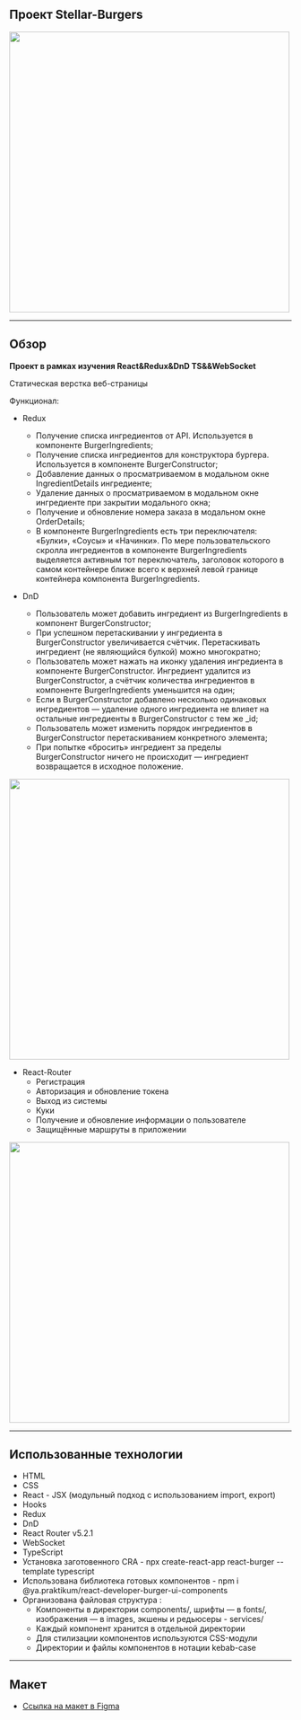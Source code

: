 ## Проект Stellar-Burgers

<img src="demo/feed.png" width="500">

___
## Обзор
**Проект в рамках изучения React&Redux&DnD TS&&WebSocket**

Статическая верстка веб-страницы

Функционал:
 * Redux
 
   - Получение списка ингредиентов от API. Используется в компоненте BurgerIngredients;
   - Получение списка ингредиентов для конструктора бургера. Используется в компоненте BurgerConstructor;
   - Добавление данных о просматриваемом в модальном окне IngredientDetails ингредиенте;
   - Удаление данных о просматриваемом в модальном окне ингредиенте при закрытии модального окна;
   - Получение и обновление номера заказа в модальном окне OrderDetails;
   - В компоненте BurgerIngredients есть три переключателя: «Булки», «Соусы» и «Начинки». По мере пользовательского скролла ингредиентов в компоненте BurgerIngredients выделяется активным тот переключатель, заголовок которого в самом контейнере ближе всего к верхней левой границе контейнера компонента BurgerIngredients.
 * DnD
 
   - Пользователь может добавить ингредиент из BurgerIngredients в компонент BurgerConstructor;
   - При успешном перетаскивании у ингредиента в BurgerConstructor увеличивается счётчик. Перетаскивать ингредиент (не являющийся булкой) можно многократно;
   - Пользователь может нажать на иконку удаления ингредиента в компоненте BurgerConstructor. Ингредиент удалится из BurgerConstructor, а счётчик количества ингредиентов в компоненте BurgerIngredients уменьшится на один;
   - Если в BurgerConstructor добавлено несколько одинаковых ингредиентов — удаление одного ингредиента не влияет на остальные ингредиенты в BurgerConstructor с тем же _id;
   - Пользователь может изменить порядок ингредиентов в BurgerConstructor перетаскиванием конкретного элемента;
   - При попытке «бросить» ингредиент за пределы BurgerConstructor ничего не происходит — ингредиент возвращается в исходное положение.

<img src="demo/main.png" width="500">


* React-Router
   - Регистрация
   - Авторизация и обновление токена
   - Выход из системы
   - Куки
   - Получение и обновление информации о пользователе
   - Защищённые маршруты в приложении

<img src="demo/login.png" width="500">

___
## Использованные технологии
* HTML
* CSS
* React - JSX (модульный подход с использованием import, export)
* Hooks
* Redux
* DnD
* React Router v5.2.1
* WebSocket
* TypeScript
* Установка заготовенного CRA - npx create-react-app react-burger --template typescript 
* Использована библиотека готовых компонентов - npm i @ya.praktikum/react-developer-burger-ui-components 
* Организована файловая структура : 
  - Компоненты в директории components/, шрифты — в fonts/, изображения — в images, экшены и редьюсеры - services/
  - Каждый компонент хранится в отдельной директории
  - Для стилизации компонентов используются CSS-модули
  - Директории и файлы компонентов в нотации kebab-case

___
## Макет

* [Ссылка на макет в Figma](https://www.figma.com/file/ocw9a6hNGeAejl4F3G9fp8/React-_-%D0%9F%D1%80%D0%BE%D0%B5%D0%BA%D1%82%D0%BD%D1%8B%D0%B5-%D0%B7%D0%B0%D0%B4%D0%B0%D1%87%D0%B8-(3-%D0%BC%D0%B5%D1%81%D1%8F%D1%86%D0%B0)_external_link?node-id=0%3A1)
